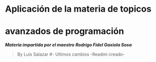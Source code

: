 # Aplicación de la materia de topicos
# avanzados de programación

***Materia impartida por el maestro***
***Rodrigo Fidel Gaxiola Sosa***

> By Luis Salazar
#- Ultimos cambios 
    -Readmi creado-
